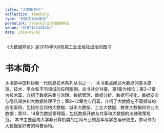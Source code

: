 ```yaml
---
title: "大数据导论"
collection: teaching
type: "机械工业出版社"
permalink: /teaching/大数据导论
venue: "9787121326561"
date: 2018-09-01
---
```


《大数据导论》是2018年9月机械工业出版社出版的图书

书本简介
======
本书是中国科协新一代信息技术系列丛书之一。 本书重点阐述大数据的基本原理、技术、平台和不同领域的应用案例。全书共分14章，第1章为绪论；第2~7章为技术篇，介绍了数据采集与治理、数据管理、数据分析、数据可视化、数据安全与隐私保护和大数据处理平台；第8~12章为应用篇，介绍了大数据在不同领域的应用案例，包括社会网络大数据、城市大数据、工业大数据、教育大数据和农业大数据；第13、14章为数据管理篇，包括数据开放与共享和大数据的法律政策规范。 本书主要面向大学非计算机类的工科专业的高年级学生与研究生，亦可作为大数据爱好者的科普读物。
